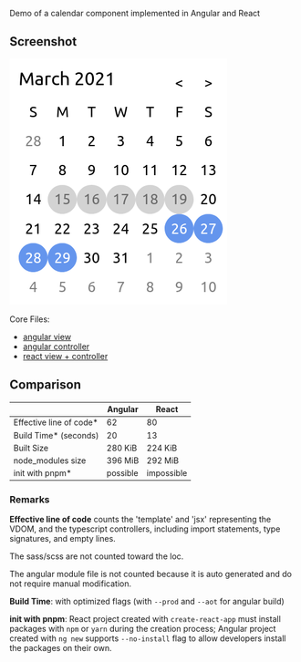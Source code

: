 Demo of a calendar component implemented in Angular and React

## Screenshot
![screenshot](./screenshot.png)

Core Files:
- [angular view](./booking-ng/src/app/app.component.html)
- [angular controller](./booking-ng/src/app/app.component.ts)
- [react view + controller](./booking-react/src/App.tsx)

## Comparison

| | Angular | React |
|---|---|---|
| Effective line of code* | 62 | 80 |
| Build Time* (seconds) | 20 | 13 |
| Built Size | 280 KiB | 224 KiB |
| node_modules size | 396 MiB | 292 MiB |
| init with pnpm* | possible | impossible |

### Remarks

**Effective line of code** counts the 'template' and 'jsx' representing the VDOM, and the typescript controllers, including import statements, type signatures, and empty lines.

The sass/scss are not counted toward the loc.

The angular module file is not counted because it is auto generated and do not require manual modification.

**Build Time**: with optimized flags (with `--prod` and `--aot` for angular build)

**init with pnpm**:
React project created with `create-react-app` must install packages with `npm` or `yarn` during the creation process;
Angular project created with `ng new` supports `--no-install` flag to allow developers install the packages on their own.
